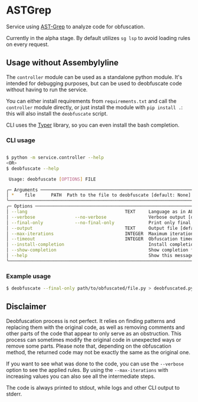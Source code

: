 # ASTGrep

Service using [AST-Grep](https://ast-grep.github.io/) to analyze code for obfuscation.

Currently in the alpha stage. By default utilizes `sg lsp` to avoid loading rules
on every request.

## Usage without Assembylyline

The `controller` module can be used as a standalone python module. It's intended for debugging purposes,
but can be used to deobfuscate code without having to run the service.

You can either install requirements from `requirements.txt` and call the `controller` module directly,
or just install the module with `pip install .`: this will also install the `deobfuscate` script.

CLI uses the [Typer](https://typer.tiangolo.com/) library, so you can even install the bash completion.

### CLI usage

```bash

$ python -m service.controller --help
<OR>
$ deobfuscate --help

 Usage: deobfuscate [OPTIONS] FILE

╭─ Arguments ────────────────────────────────────────────────────────────────────────────────────────────────────────────────────────────╮
│ *    file      PATH  Path to the file to deobfuscate [default: None] [required]                                                        │
╰────────────────────────────────────────────────────────────────────────────────────────────────────────────────────────────────────────╯
╭─ Options ──────────────────────────────────────────────────────────────────────────────────────────────────────────────────────────────╮
│ --lang                                     TEXT     Language as in AL convention [default: code/python]                                │
│ --verbose               --no-verbose                Verbose output [default: no-verbose]                                               │
│ --final-only            --no-final-only             Print only final layer [default: no-final-only]                                    │
│ --output                                   TEXT     Output file [default: None]                                                        │
│ --max-iterations                           INTEGER  Maximum iterations [default: None]                                                 │
│ --timeout                                  INTEGER  Obfuscation timeout in seconds [default: 120]                                      │
│ --install-completion                                Install completion for the current shell.                                          │
│ --show-completion                                   Show completion for the current shell, to copy it or customize the installation.   │
│ --help                                              Show this message and exit.                                                        │
╰────────────────────────────────────────────────────────────────────────────────────────────────────────────────────────────────────────╯
```

### Example usage

```bash
$ deobfuscate --final-only path/to/obfuscated/file.py > deobfuscated.py
```

## Disclaimer

Deobfuscation process is not perfect. It relies on finding patterns and replacing them with the original code, as well as
removing comments and other parts of the code that appear to only serve as an obstruction. This process can sometimes
modify the original code in unexpected ways or remove some parts. Please note that, depending on the obfuscation method,
the returned code may not be exactly the same as the original one.

If you want to see what was done to the code, you can use the `--verbose` option to see the applied rules. By using the
`--max-iterations` with increasing values you can also see all the intermediate steps.

The code is always printed to stdout, while logs and other CLI output to stderr.
